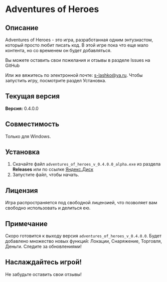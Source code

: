 # Adventures of Heroes

## Описание
Adventures of Heroes - это игра, разработанная одним энтузиастом, который просто любит писать код. В этой игре пока что еще мало контента, но со временем он будет добавляться.

Вы можете оставить свои пожелания и отзывы в разделе Issues на GitHub 

Или же вяжитесь по электронной почте: s-lashko@ya.ru. 
Чтобы запустить игру, посмотрите раздел Установка.

## Текущая версия
**Версия:** 0.4.0.0

## Совместимость
Только для Windows.

## Установка
1. Скачайте файл `adventures_of_heroes_v_0.4.0.0_alpha.exe` из раздела **Releases**
или по ссылке [Яндекс.Диск](https://disk.yandex.ru/d/SN-daGh53sqLrw)
3. Запустите файл, чтобы начать.

## Лицензия
Игра распространяется под свободной лицензией, что позволяет вам свободно использовать и делиться ею.

## Примечание
Скоро готовится к выходу версия `adventures_of_heroes_v_0.4.0.0`. 
Будет добавлено множество новых функций: Локации, Снаряжение, Торговля, Деньги.
Следите за обновлениями!

## Наслаждайтесь игрой!
Не забудьте оставить свои отзывы!

